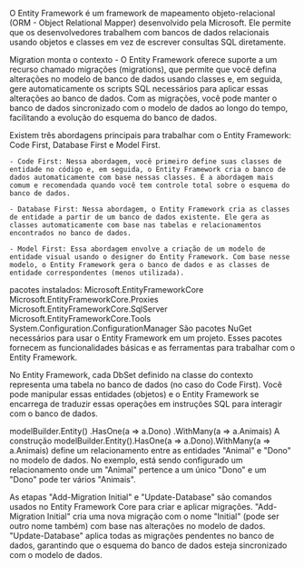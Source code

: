 O Entity Framework é um framework de mapeamento objeto-relacional (ORM - Object Relational Mapper) desenvolvido pela Microsoft. Ele permite que os desenvolvedores trabalhem com bancos de dados relacionais usando objetos e classes em vez de escrever consultas SQL diretamente.

Migration monta o contexto - O Entity Framework oferece suporte a um recurso chamado migrações (migrations), que permite que você defina alterações no modelo de banco de dados usando classes e, em seguida, gere automaticamente os scripts SQL necessários para aplicar essas alterações ao banco de dados. Com as migrações, você pode manter o banco de dados sincronizado com o modelo de dados ao longo do tempo, facilitando a evolução do esquema do banco de dados.

Existem três abordagens principais para trabalhar com o Entity Framework: Code First, Database First e Model First.

    - Code First: Nessa abordagem, você primeiro define suas classes de entidade no código e, em seguida, o Entity Framework cria o banco de dados automaticamente com base nessas classes. É a abordagem mais comum e recomendada quando você tem controle total sobre o esquema do banco de dados.

    - Database First: Nessa abordagem, o Entity Framework cria as classes de entidade a partir de um banco de dados existente. Ele gera as classes automaticamente com base nas tabelas e relacionamentos encontrados no banco de dados.

    - Model First: Essa abordagem envolve a criação de um modelo de entidade visual usando o designer do Entity Framework. Com base nesse modelo, o Entity Framework gera o banco de dados e as classes de entidade correspondentes (menos utilizada).

pacotes instalados: Microsoft.EntityFrameworkCore
Microsoft.EntityFrameworkCore.Proxies
Microsoft.EntityFrameworkCore.SqlServer
Microsoft.EntityFrameworkCore.Tools
System.Configuration.ConfigurationManager
São pacotes NuGet necessários para usar o Entity Framework em um projeto. Esses pacotes fornecem as funcionalidades básicas e as ferramentas para trabalhar com o Entity Framework.

No Entity Framework, cada DbSet definido na classe do contexto representa uma tabela no banco de dados (no caso do Code First). Você pode manipular essas entidades (objetos) e o Entity Framework se encarrega de traduzir essas operações em instruções SQL para interagir com o banco de dados.

modelBuilder.Entity<Animal>()
.HasOne(a => a.Dono)
.WithMany(a => a.Animais)
A construção modelBuilder.Entity<Animal>().HasOne(a => a.Dono).WithMany(a => a.Animais) define um relacionamento entre as entidades "Animal" e "Dono" no modelo de dados. No exemplo, está sendo configurado um relacionamento onde um "Animal" pertence a um único "Dono" e um "Dono" pode ter vários "Animais".

As etapas "Add-Migration Initial" e "Update-Database" são comandos usados no Entity Framework Core para criar e aplicar migrações. "Add-Migration Initial" cria uma nova migração com o nome "Initial" (pode ser outro nome também) com base nas alterações no modelo de dados. "Update-Database" aplica todas as migrações pendentes no banco de dados, garantindo que o esquema do banco de dados esteja sincronizado com o modelo de dados.
